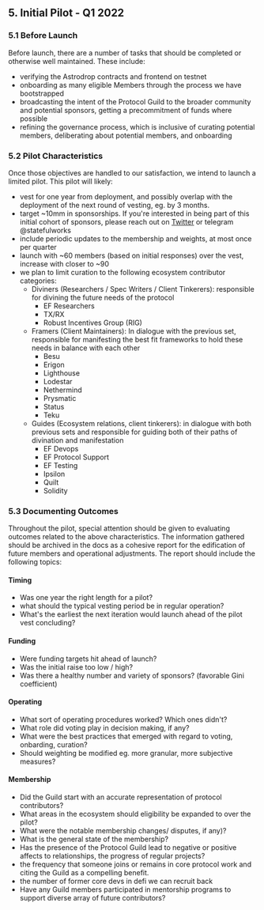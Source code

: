 ## 5. Initial Pilot - Q1 2022

### 5.1 Before Launch

Before launch, there are a number of tasks that should be completed or otherwise well maintained. These include:

- verifying the Astrodrop contracts and frontend on testnet
- onboarding as many eligible Members through the process we have bootstrapped
- broadcasting the intent of the Protocol Guild to the broader community and potential sponsors, getting a precommitment of funds where possible
- refining the governance process, which is inclusive of curating potential members, deliberating about potential members, and onboarding

### 5.2 Pilot Characteristics

Once those objectives are handled to our satisfaction, we intend to launch a limited pilot. This pilot will likely:

- vest for one year from deployment, and possibly overlap with the deployment of the next round of vesting, eg. by 3 months.
- target ~10mm in sponsorships. If you're interested in being part of this initial cohort of sponsors, please reach out on [Twitter](https://twitter.com/statefulworks) or telegram @statefulworks
- include periodic updates to the membership and weights, at most once per quarter
- launch with ~60 members (based on initial responses) over the vest, increase with closer to ~90
- we plan to limit curation to the following ecosystem contributor categories:
  - Diviners (Researchers / Spec Writers / Client Tinkerers): responsible for divining the future needs of the protocol
    - EF Researchers
    - TX/RX
    - Robust Incentives Group (RIG)
  - Framers (Client Maintainers): In dialogue with the previous set, responsible for manifesting the best fit frameworks to hold these needs in balance with each other
    - Besu
    - Erigon
    - Lighthouse
    - Lodestar
    - Nethermind
    - Prysmatic
    - Status
    - Teku
  - Guides (Ecosystem relations, client tinkerers): in dialogue with both previous sets and responsible for guiding both of their paths of divination and manifestation 
    - EF Devops
    - EF Protocol Support
    - EF Testing
    - Ipsilon
    - Quilt
    - Solidity

### 5.3 Documenting Outcomes

Throughout the pilot, special attention should be given to evaluating outcomes related to the above characteristics. The information gathered should be archived in the docs as a cohesive report for the edification of future members and operational adjustments. The  report should include the following topics:

#### Timing
  - Was one year the right length for a pilot? 
  - what should the typical vesting period be in regular operation? 
  - What's the earliest the next iteration would launch ahead of the pilot vest concluding?

#### Funding
  - Were funding targets hit ahead of launch? 
  - Was the initial raise too low / high?
  - Was there a healthy number and variety of sponsors? (favorable Gini coefficient)

#### Operating
  - What sort of operating procedures worked? Which ones didn't? 
  - What role did voting play in decision making, if any? 
  - What were the best practices that emerged with regard to voting, onbarding, curation?
  - Should weighting be modified eg. more granular, more subjective measures?

#### Membership
  - Did the Guild start with an accurate representation of protocol contributors? 
  - What areas in the ecosystem should eligibility be expanded to over the pilot?
  - What were the notable membership changes/ disputes, if any)?
  - What is the general state of the membership?
  - Has the presence of the Protocol Guild lead to negative or positive affects to relationships, the progress of regular projects?
  - the frequency that someone joins or remains in core protocol work and citing the Guild as a compelling benefit.
  - the number of former core devs in defi we can recruit back
  - Have any Guild members participated in mentorship programs to support diverse array of future contributors?
